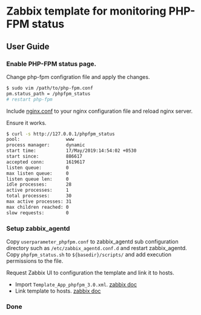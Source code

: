 # Zabbix template for monitoring PHP-FPM status



## User Guide

### Enable PHP-FPM status page.

Change php-fpm configration file and apply the changes.

```bash
$ sudo vim /path/to/php-fpm.conf
pm.status_path = /phpfpm_status
# restart php-fpm 
```

Include [nginx.conf](https://github.com/luohu1/zabbix-template-phpfpm/blob/master/nginx.conf#L1-L17)  to your nginx configuration file and reload nginx server.

Ensure it works.

```bash
$ curl -s http://127.0.0.1/phpfpm_status
pool:                 www
process manager:      dynamic
start time:           17/May/2019:14:54:02 +0530
start since:          886617
accepted conn:        1619617
listen queue:         0
max listen queue:     0
listen queue len:     0
idle processes:       28
active processes:     1
total processes:      30
max active processes: 31
max children reached: 0
slow requests:        0
```

### Setup zabbix_agentd 

Copy `userparameter_phpfpm.conf` to zabbix_agentd sub configuration directory such as `/etc/zabbix_agentd.conf.d` and restart zabbix_agentd.  
Copy `phpfpm_status.sh` to `${basedir}/scripts/` and add execution permissions to the file.  


Request Zabbix UI to configuration the template and link it to hosts.

- Import `Template_App_phpfpm_3.0.xml`.  [zabbix doc](https://www.zabbix.com/documentation/current/manual/xml_export_import/templates)
- Link template to hosts.  [zabbix doc](https://www.zabbix.com/documentation/current/manual/config/templates/linking)

### Done



